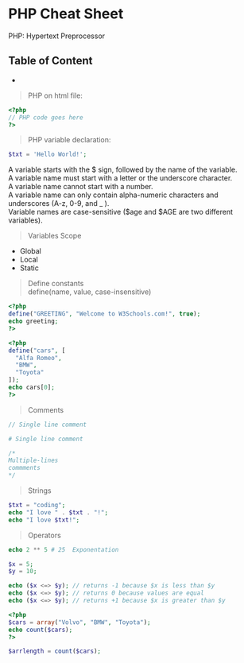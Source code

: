 # PHP Cheat Sheet
PHP: Hypertext Preprocessor
## Table of Content
*
>PHP on html file:
```php
<?php
// PHP code goes here
?>
```
>PHP variable declaration:
```php
$txt = 'Hello World!';
```
A variable starts with the $ sign, followed by the name of the variable.   
A variable name must start with a letter or the underscore character.   
A variable name cannot start with a number.   
A variable name can only contain alpha-numeric characters and underscores (A-z, 0-9, and _ ).   
Variable names are case-sensitive ($age and $AGE are two different variables).   
>Variables Scope
* Global   
* Local   
* Static   
>Define constants   
define(name, value, case-insensitive)
```php
<?php
define("GREETING", "Welcome to W3Schools.com!", true); 
echo greeting;
?>
```
```php
<?php
define("cars", [
  "Alfa Romeo",
  "BMW",
  "Toyota"
]);
echo cars[0];
?>
```
>Comments
```php
// Single line comment

# Single line comment

/*
Multiple-lines
commments
*/
```
>Strings
```php
$txt = "coding";
echo "I love " . $txt . "!";
echo "I love $txt!";
```
>Operators
```php
echo 2 ** 5 # 25  Exponentation

$x = 5;  
$y = 10;

echo ($x <=> $y); // returns -1 because $x is less than $y
echo ($x <=> $y); // returns 0 because values are equal
echo ($x <=> $y); // returns +1 because $x is greater than $y
```
```php
<?php
$cars = array("Volvo", "BMW", "Toyota");
echo count($cars);
?>

$arrlength = count($cars);
```
```php
```
